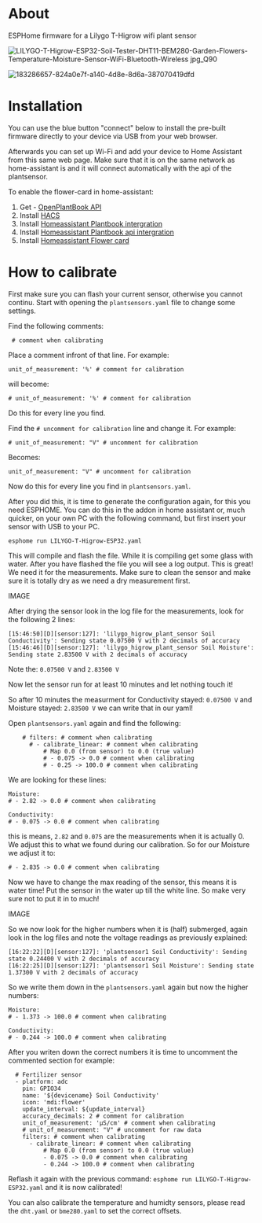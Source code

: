 # About

ESPHome firmware for a Lilygo T-Higrow wifi plant sensor

![LILYGO-T-Higrow-ESP32-Soil-Tester-DHT11-BEM280-Garden-Flowers-Temperature-Moisture-Sensor-WiFi-Bluetooth-Wireless jpg_Q90](https://user-images.githubusercontent.com/3063928/206154094-ab7eba28-10b1-4b91-85e5-5729495d6a8d.jpg)

![183286657-824a0e7f-a140-4d8e-8d6a-387070419dfd](https://user-images.githubusercontent.com/3063928/206154221-49a0d3ce-1850-4154-9039-1633d4962cd5.png)

# Installation

You can use the blue button "connect" below to install the pre-built firmware directly to your device via USB from your web browser.

Afterwards you can set up Wi-Fi and add your device to Home Assistant from this same web page. Make sure that it is on the same network as home-assistant is and it will connect automatically with the api of the plantsensor.

<esp-web-install-button manifest="./air-quality-monitor-t-display-manifest.json"></esp-web-install-button>

<script type="module" src="https://unpkg.com/esp-web-tools@9.0.5/dist/web/install-button.js?module"></script>

To enable the flower-card in home-assistant:

1. Get - [OpenPlantBook API](https://open.plantbook.io)
2. Install [HACS](https://hacs.xyz/docs/setup/download)
3. Install [Homeassistant Plantbook intergration](https://github.com/Olen/homeassistant-plant)
4. Install [Homeassistant Plantbook api intergration](https://github.com/Olen/home-assistant-openplantbook)
5. Install [Homeassistant Flower card](https://github.com/Olen/lovelace-flower-card/tree/new_plant)

# How to calibrate

First make sure you can flash your current sensor, otherwise you cannot continu.
Start with opening the `plantsensors.yaml` file to change some settings.

Find the following comments:

` # comment when calibrating`

Place a comment infront of that line. For example:

`unit_of_measurement: '%' # comment for calibration`

will become:

`# unit_of_measurement: '%' # comment for calibration`

Do this for every line you find.

Find the `# uncomment for calibration` line and change it. For example:

`# unit_of_measurement: "V" # uncomment for calibration`

Becomes:

`unit_of_measurement: "V" # uncomment for calibration`

Now do this for every line you find in `plantsensors.yaml`.

After you did this, it is time to generate the configuration again, for this you need ESPHOME. You can do this in the addon in home assistant or, much quicker, on your own PC with the following command, but first insert your sensor with USB to your PC.

`esphome run LILYGO-T-Higrow-ESP32.yaml`

This will compile and flash the file. While it is compiling get some glass with water. After you have flashed the file you will see a log output. This is great! We need it for the measurements. Make sure to clean the sensor and make sure it is totally dry as we need a dry measurement first.

IMAGE

After drying the sensor look in the log file for the measurements, look for the following 2 lines:

```
[15:46:50][D][sensor:127]: 'lilygo_higrow_plant_sensor Soil Conductivity': Sending state 0.07500 V with 2 decimals of accuracy
[15:46:46][D][sensor:127]: 'lilygo_higrow_plant_sensor Soil Moisture': Sending state 2.83500 V with 2 decimals of accuracy
```

Note the: `0.07500 V` and `2.83500 V`

Now let the sensor run for at least 10 minutes and let nothing touch it!

So after 10 minutes the measurment for Conductivity stayed: `0.07500 V` and Moisture stayed: `2.83500 V` we can write that in our yaml!

Open `plantsensors.yaml` again and find the following:

```
    # filters: # comment when calibrating
      # - calibrate_linear: # comment when calibrating
          # Map 0.0 (from sensor) to 0.0 (true value)
          # - 0.075 -> 0.0 # comment when calibrating
          # - 0.25 -> 100.0 # comment when calibrating
```

We are looking for these lines:

```
Moisture:
# - 2.82 -> 0.0 # comment when calibrating

Conductivity:
# - 0.075 -> 0.0 # comment when calibrating
```

this is means, `2.82` and `0.075` are the measurements when it is actually 0. We adjust this to what we found during our calibration. So for our Moisture we adjust it to:

`# - 2.835 -> 0.0 # comment when calibrating`

Now we have to change the max reading of the sensor, this means it is water time! Put the sensor in the water up till the white line. So make very sure not to put it in to much!

IMAGE

So we now look for the higher numbers when it is (half) submerged, again look in the log files and note the voltage readings as previously explained:

```
[16:22:22][D][sensor:127]: 'plantsensor1 Soil Conductivity': Sending state 0.24400 V with 2 decimals of accuracy
[16:22:25][D][sensor:127]: 'plantsensor1 Soil Moisture': Sending state 1.37300 V with 2 decimals of accuracy
```

So we write them down in the `plantsensors.yaml` again but now the higher numbers:

```
Moisture:
# - 1.373 -> 100.0 # comment when calibrating

Conductivity:
# - 0.244 -> 100.0 # comment when calibrating
```

After you writen down the correct numbers it is time to uncomment the commented section for example:

```
  # Fertilizer sensor
  - platform: adc
    pin: GPIO34
    name: '${devicename} Soil Conductivity'
    icon: 'mdi:flower'
    update_interval: ${update_interval}
    accuracy_decimals: 2 # comment for calibration
    unit_of_measurement: 'µS/cm' # comment when calibrating
    # unit_of_measurement: "V" # uncomment for raw data
    filters: # comment when calibrating
      - calibrate_linear: # comment when calibrating
          # Map 0.0 (from sensor) to 0.0 (true value)
          - 0.075 -> 0.0 # comment when calibrating
          - 0.244 -> 100.0 # comment when calibrating
```

Reflash it again with the previous command: `esphome run LILYGO-T-Higrow-ESP32.yaml` and it is now calibrated!

You can also calibrate the temperature and humidty sensors, please read the `dht.yaml` or `bme280.yaml` to set the correct offsets.
